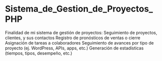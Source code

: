# Sistema_de_Gestion_de_Proyectos_PHP
Finalidad de mi sistema de gestión de proyectos:  Seguimiento de proyectos, clientes, y sus contactos Registro de pronósticos de ventas o cierre Asignación de tareas a colaboradores Seguimiento de avances por tipo de proyecto (ej. WordPress, APIs, apps, etc.) Generación de estadísticas (tiempos, tipos, desempeño, etc.)
